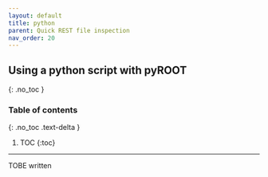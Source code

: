 ```yaml
---
layout: default
title: python
parent: Quick REST file inspection
nav_order: 20
---
```


## Using a python script with pyROOT
{: .no_toc }

### Table of contents
{: .no_toc .text-delta }

1. TOC
{:toc}

---

TOBE written
